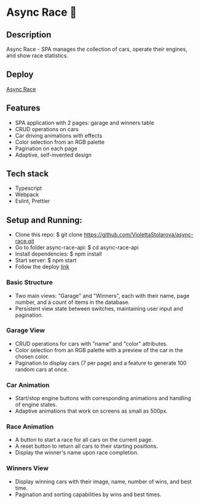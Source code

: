 # Async Race 🚗

## Description
Async Race - SPA manages the collection of cars, operate their engines, and show race statistics.

## Deploy
[Async Race](https://violettastolarova.github.io/Async-Race/build/)

## Features
 - SPA application with 2 pages: garage and winners table
 - CRUD operations on cars
 - Car driving animations with effects
 - Color selection from an RGB palette
 - Pagination on each page
 - Adaptive, self-invented design

## Tech stack
 - Typescript
 - Webpack
 - Eslint, Prettier

## Setup and Running:
- Clone this repo: $ git clone https://github.com/ViolettaStolarova/async-race.git
- Go to folder async-race-api: $ cd async-race-api
- Install dependencies: $ npm install
- Start server: $ npm start
- Follow the deploy [link](https://violettastolarova.github.io/Async-Race/build/)

### Basic Structure
- Two main views: "Garage" and "Winners", each with their name, page number, and a count of items in the database.
- Persistent view state between switches, maintaining user input and pagination.

### Garage View
- CRUD operations for cars with "name" and "color" attributes.
- Color selection from an RGB palette with a preview of the car in the chosen color.
- Pagination to display cars (7 per page) and a feature to generate 100 random cars at once.

### Car Animation
- Start/stop engine buttons with corresponding animations and handling of engine states.
- Adaptive animations that work on screens as small as 500px.

### Race Animation
- A button to start a race for all cars on the current page.
- A reset button to return all cars to their starting positions.
- Display the winner's name upon race completion.

### Winners View
- Display winning cars with their image, name, number of wins, and best time.
- Pagination and sorting capabilities by wins and best times.
